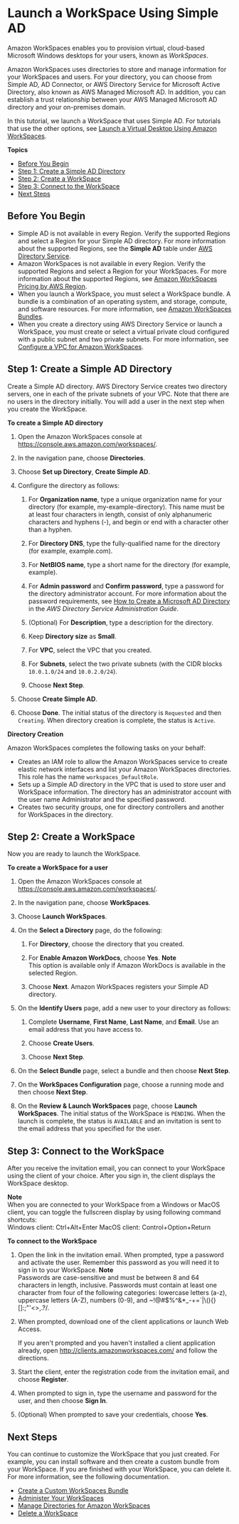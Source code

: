 # Launch a WorkSpace Using Simple AD<a name="launch-workspace-simple-ad"></a>

Amazon WorkSpaces enables you to provision virtual, cloud\-based Microsoft Windows desktops for your users, known as *WorkSpaces*\.

Amazon WorkSpaces uses directories to store and manage information for your WorkSpaces and users\. For your directory, you can choose from Simple AD, AD Connector, or AWS Directory Service for Microsoft Active Directory, also known as AWS Managed Microsoft AD\. In addition, you can establish a trust relationship between your AWS Managed Microsoft AD directory and your on\-premises domain\.

In this tutorial, we launch a WorkSpace that uses Simple AD\. For tutorials that use the other options, see [Launch a Virtual Desktop Using Amazon WorkSpaces](launch-workspaces-tutorials.md)\.

**Topics**
+ [Before You Begin](#prereqs-simple-ad)
+ [Step 1: Create a Simple AD Directory](#create-simple-ad)
+ [Step 2: Create a WorkSpace](#create-workspace-simple-ad)
+ [Step 3: Connect to the WorkSpace](#connect-workspace-simple-ad)
+ [Next Steps](#next-steps-simple-ad)

## Before You Begin<a name="prereqs-simple-ad"></a>
+ Simple AD is not available in every Region\. Verify the supported Regions and select a Region for your Simple AD directory\. For more information about the supported Regions, see the **Simple AD** table under [AWS Directory Service](https://docs.aws.amazon.com/general/latest/gr/rande.html#ds_region)\.
+ Amazon WorkSpaces is not available in every Region\. Verify the supported Regions and select a Region for your WorkSpaces\. For more information about the supported Regions, see [Amazon WorkSpaces Pricing by AWS Region](https://aws.amazon.com/workspaces/pricing/)\.
+ When you launch a WorkSpace, you must select a WorkSpace bundle\. A bundle is a combination of an operating system, and storage, compute, and software resources\. For more information, see [Amazon WorkSpaces Bundles](https://aws.amazon.com/workspaces/details/#Amazon_WorkSpaces_Bundles)\.
+ When you create a directory using AWS Directory Service or launch a WorkSpace, you must create or select a virtual private cloud configured with a public subnet and two private subnets\. For more information, see [Configure a VPC for Amazon WorkSpaces](amazon-workspaces-vpc.md)\.

## Step 1: Create a Simple AD Directory<a name="create-simple-ad"></a>

Create a Simple AD directory\. AWS Directory Service creates two directory servers, one in each of the private subnets of your VPC\. Note that there are no users in the directory initially\. You will add a user in the next step when you create the WorkSpace\.

**To create a Simple AD directory**

1. Open the Amazon WorkSpaces console at [https://console\.aws\.amazon\.com/workspaces/](https://console.aws.amazon.com/workspaces/)\.

1. In the navigation pane, choose **Directories**\.

1. Choose **Set up Directory**, **Create Simple AD**\.

1. Configure the directory as follows:

   1. For **Organization name**, type a unique organization name for your directory \(for example, my\-example\-directory\)\. This name must be at least four characters in length, consist of only alphanumeric characters and hyphens \(\-\), and begin or end with a character other than a hyphen\.

   1. For **Directory DNS**, type the fully\-qualified name for the directory \(for example, example\.com\)\.

   1. For **NetBIOS name**, type a short name for the directory \(for example, example\)\.

   1. For **Admin password** and **Confirm password**, type a password for the directory administrator account\. For more information about the password requirements, see [How to Create a Microsoft AD Directory](https://docs.aws.amazon.com/directoryservice/latest/admin-guide/create_managed_ad.html) in the *AWS Directory Service Administration Guide*\.

   1. \(Optional\) For **Description**, type a description for the directory\.

   1. Keep **Directory size** as **Small**\.

   1. For **VPC**, select the VPC that you created\.

   1. For **Subnets**, select the two private subnets \(with the CIDR blocks `10.0.1.0/24` and `10.0.2.0/24`\)\.

   1. Choose **Next Step**\.

1. Choose **Create Simple AD**\.

1. Choose **Done**\. The initial status of the directory is `Requested` and then `Creating`\. When directory creation is complete, the status is `Active`\.

**Directory Creation**

Amazon WorkSpaces completes the following tasks on your behalf:
+ Creates an IAM role to allow the Amazon WorkSpaces service to create elastic network interfaces and list your Amazon WorkSpaces directories\. This role has the name `workspaces_DefaultRole`\.
+ Sets up a Simple AD directory in the VPC that is used to store user and WorkSpace information\. The directory has an administrator account with the user name Administrator and the specified password\.
+ Creates two security groups, one for directory controllers and another for WorkSpaces in the directory\.

## Step 2: Create a WorkSpace<a name="create-workspace-simple-ad"></a>

Now you are ready to launch the WorkSpace\.

**To create a WorkSpace for a user**

1. Open the Amazon WorkSpaces console at [https://console\.aws\.amazon\.com/workspaces/](https://console.aws.amazon.com/workspaces/)\.

1. In the navigation pane, choose **WorkSpaces**\.

1. Choose **Launch WorkSpaces**\.

1. On the **Select a Directory** page, do the following:

   1. For **Directory**, choose the directory that you created\.

   1. For **Enable Amazon WorkDocs**, choose **Yes**\.
**Note**  
This option is available only if Amazon WorkDocs is available in the selected Region\.

   1. Choose **Next**\. Amazon WorkSpaces registers your Simple AD directory\.

1. On the **Identify Users** page, add a new user to your directory as follows:

   1. Complete **Username**, **First Name**, **Last Name**, and **Email**\. Use an email address that you have access to\.

   1. Choose **Create Users**\.

   1. Choose **Next Step**\.

1. On the **Select Bundle** page, select a bundle and then choose **Next Step**\.

1. On the **WorkSpaces Configuration** page, choose a running mode and then choose **Next Step**\.

1. On the **Review & Launch WorkSpaces** page, choose **Launch WorkSpaces**\. The initial status of the WorkSpace is `PENDING`\. When the launch is complete, the status is `AVAILABLE` and an invitation is sent to the email address that you specified for the user\.

## Step 3: Connect to the WorkSpace<a name="connect-workspace-simple-ad"></a>

After you receive the invitation email, you can connect to your WorkSpace using the client of your choice\. After you sign in, the client displays the WorkSpace desktop\.

**Note**  
When you are connected to your WorkSpace from a Windows or MacOS client, you can toggle the fullscreen display by using following command shortcuts:  
Windows client: Ctrl\+Alt\+Enter
MacOS client: Control\+Option\+Return

**To connect to the WorkSpace**

1. Open the link in the invitation email\. When prompted, type a password and activate the user\. Remember this password as you will need it to sign in to your WorkSpace\.
**Note**  
Passwords are case\-sensitive and must be between 8 and 64 characters in length, inclusive\. Passwords must contain at least one character from four of the following categories: lowercase letters \(a\-z\), uppercase letters \(A\-Z\), numbers \(0\-9\), and \~\!@\#$%^&\*\_\-\+=`\|\\\(\)\{\}\[\]:;"'<>,\.?/\.

1. When prompted, download one of the client applications or launch Web Access\.

   If you aren't prompted and you haven't installed a client application already, open [http://clients\.amazonworkspaces\.com/](http://clients.amazonworkspaces.com/) and follow the directions\.

1. Start the client, enter the registration code from the invitation email, and choose **Register**\.

1. When prompted to sign in, type the username and password for the user, and then choose **Sign In**\.

1. \(Optional\) When prompted to save your credentials, choose **Yes**\.

## Next Steps<a name="next-steps-simple-ad"></a>

You can continue to customize the WorkSpace that you just created\. For example, you can install software and then create a custom bundle from your WorkSpace\. If you are finished with your WorkSpace, you can delete it\. For more information, see the following documentation\.
+ [Create a Custom WorkSpaces Bundle](create-custom-bundle.md)
+ [Administer Your WorkSpaces](administer-workspaces.md)
+ [Manage Directories for Amazon WorkSpaces](manage-workspaces-directory.md)
+ [Delete a WorkSpace](delete-workspaces.md)